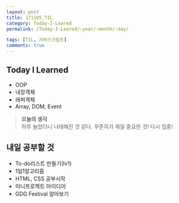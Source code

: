 ```yaml
---
layout: post
title: 171105_TIL
category: Today-I-Leared
permalink: /Today-I-Leared/:year/:month/:day/

tags: [TIL, 자바스크립트]
comments: true
---
```

## **Today I Learned**
* OOP
* 내장객체
* 래퍼객체
* Array, DOM, Event

>**오늘의 생각**  
하루 놀았더니 나태해진 것 같다. 꾸준히가 제일 중요한 것! 다시 집중!

## **내일 공부할 것**
* To-do리스트 만들기(lv1)
* 1일1알고리즘 
* HTML, CSS 공부시작
* 미니프로젝트 아이디어 
* GDG Festival 알아보기





